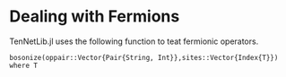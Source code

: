 # Dealing with Fermions

TenNetLib.jl uses the following function to teat fermionic operators.

```@docs
bosonize(oppair::Vector{Pair{String, Int}},sites::Vector{Index{T}}) where T
```